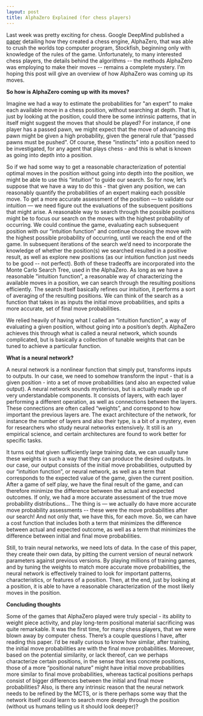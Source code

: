 ```yaml
---
layout: post
title: AlphaZero Explained (for chess players)
---
```


Last week was pretty exciting for chess. 
Google DeepMind published a [paper](https://arxiv.org/abs/1712.01815) detailing how they created a chess engine, AlphaZero, that was able to crush the worlds top computer program, Stockfish, beginning only with knowledge of the rules of the game. 
Unfortunately, to many interested chess players, the details behind the algorithms -- the methods AlphaZero was employing to make their moves -- remains a complete mystery. 
I’m hoping this post will give an overview of how AlphaZero was coming up its moves. 

**So how is AlphaZero coming up with its moves?**

Imagine we had a way to estimate the probabilities for "an expert” to make each available move in a chess position, without searching at depth. 
That is, just by looking at the position, could there be some intrinsic patterns, that in itself might suggest the moves that should be played? 
For instance, if one player has a passed pawn, we might expect that the move of advancing this pawn might be given a high probability, given the general rule that “passed pawns must be pushed".
Of course, these “instincts” into a position need to be investigated, for any agent that plays chess - and this is what is known as going into depth into a position.

So if we had some way to get a reasonable characterization of potential optimal moves in the position without going into depth into the position, we might be able to use this “intuition” to guide our search. 
So for now, let’s suppose that we have a way to do this - that given any position, we can reasonably quantify the probabilities of an expert making each possible move. 
To get a more accurate assessment of the position — to validate our intuition — we need figure out the evaluations of the subsequent positions that might arise.
A reasonable way to search through the possible positions might be to focus our search on the moves with the highest probability of occurring. 
We could continue the game, evaluating each subsequent position with our “intuition function” and continue choosing the move with the highest possible probability of occurring, until we reach the end of the game.
In subsequent iterations of the search we’d need to incorporate the knowledge of whether the position(s) we searched resulted in a positive result, as well as explore new positions (as our intuition function just needs to be good -- not perfect). 
Both of these tradeoffs are incorporated into the Monte Carlo Search Tree, used in the AlphaZero. 
As long as we have a reasonable "intuition function”, a reasonable way of characterizing the available moves in a position, we can search through the resulting positions efficiently. 
The search itself basically refines our intuition, it performs a sort of averaging of the resulting positions. We can think of the search as a function that takes in as inputs the initial move probabilities, and spits a more accurate, set of final move probabilities.

We relied heavily of having what I called an “intuition function”, a way of evaluating a given position, without going into a position’s depth. 
AlphaZero achieves this through what is called a neural network, which sounds complicated, but is basically a collection of tunable weights that can be tuned to achieve a particular function.

**What is a neural network?**

A neural network is a nonlinear function that simply put, transforms inputs to outputs. In our case, we need to somehow transform the input - that is a given position - into a set of move probabilities (and also an expected value output). A neural network sounds mysterious, but is actually made up of very understandable components. It consists of layers, with each layer performing a different operation, as well as connections between the layers. These connections are often called “weights”, and correspond to how important the previous layers are. The exact architecture of the network, for instance the number of layers and also their type, is a bit of a mystery, even for researchers who study neural networks extensively. It still is an empirical science, and certain architectures are found to work better for specific tasks.

It turns out that given sufficiently large training data, we can usually tune these weights in such a way that they can produce the desired outputs. In our case, our output consists of the initial move probabilities, outputted by our “intuition function”, or neural network, as well as a term that corresponds to the expected value of the game, given the current position. After a game of self play, we have the final result of the game, and can therefore minimize the difference between the actual and expected outcomes. If only, we had a more accurate assessment of the true move probability distributions… The thing is — we actually do have more accurate move probability assessments -- these were the move probabilities after our search! And not only that, we have this, for each move. So, we can have a cost function that includes both a term that minimizes the difference between actual and expected outcome, as well as a term that minimizes the difference between initial and final move probabilities. 

Still, to train neural networks, we need lots of data. In the case of this paper, they create their own data, by pitting the current version of neural network parameters against previous versions. By playing millions of training games, and by tuning the weights to match more accurate move probabilities, the neural network is effectively trained to look for important patterns, characteristics, or features of a position. Then, at the end, just by looking at a position, it is able to have a reasonable characterization of the most likely moves in the position.

**Concluding thoughts**

Some of the games that AlphaZero played were truly special - its ability to weight piece activity, and play long-term positional material sacrificing was quite remarkable. It was the first time, for many chess players, that we were blown away by computer chess. There’s a couple questions I have, after reading this paper. I’d be really curious to know how similar, after training, the initial move probabilities are with the final move probabilities. Moreover, based on the potential similarity, or lack thereof, can we perhaps characterize certain positions, in the sense that less concrete positions, those of a more “positional nature” might have initial move probabilities more similar to final move probabilities, whereas tactical positions perhaps consist of bigger differences between the initial and final move probabilities? Also, is there any intrinsic reason that the neural network needs to be refined by the MCTS, or is there perhaps some way that the network itself could learn to search more deeply through the position (without us humans telling us it should look deeper)?

